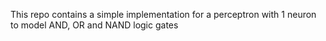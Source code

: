 This repo contains a simple implementation for a perceptron with 1 neuron to model AND, OR and NAND logic gates 
